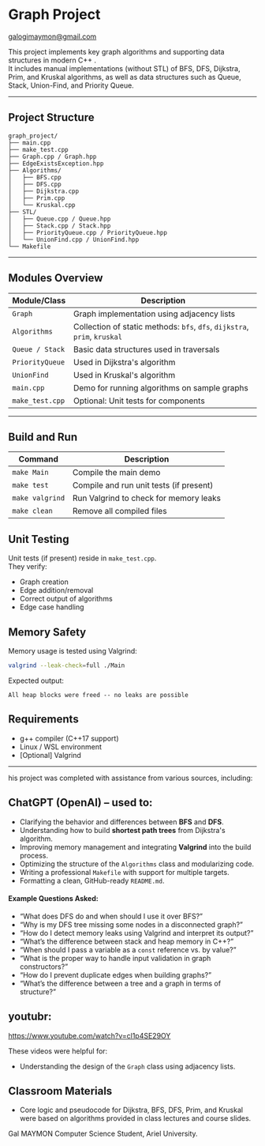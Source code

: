 # Graph Project
galogimaymon@gmail.com

This project implements key graph algorithms and supporting data structures in modern C++ .  
It includes manual implementations (without STL) of BFS, DFS, Dijkstra, Prim, and Kruskal algorithms, as well as data structures such as Queue, Stack, Union-Find, and Priority Queue.

---

##  Project Structure

```
graph_project/
├── main.cpp
├── make_test.cpp
├── Graph.cpp / Graph.hpp
├── EdgeExistsException.hpp
├── Algorithms/
│   ├── BFS.cpp
│   ├── DFS.cpp
│   ├── Dijkstra.cpp
│   ├── Prim.cpp
│   └── Kruskal.cpp
├── STL/
│   ├── Queue.cpp / Queue.hpp
│   ├── Stack.cpp / Stack.hpp
│   ├── PriorityQueue.cpp / PriorityQueue.hpp
│   └── UnionFind.cpp / UnionFind.hpp
└── Makefile
```

---

##  Modules Overview

| Module/Class         | Description |
|----------------------|-------------|
| `Graph`              | Graph implementation using adjacency lists |
| `Algorithms`         | Collection of static methods: `bfs`, `dfs`, `dijkstra`, `prim`, `kruskal` |
| `Queue / Stack`      | Basic data structures used in traversals |
| `PriorityQueue`      | Used in Dijkstra's algorithm |
| `UnionFind`          | Used in Kruskal's algorithm |
| `main.cpp`           | Demo for running algorithms on sample graphs |
| `make_test.cpp`      | Optional: Unit tests for components |

---

##  Build and Run


| Command            | Description                                |
|-------------------|--------------------------------------------|
| `make Main`        | Compile the main demo                     |
| `make test`        | Compile and run unit tests (if present)   |
| `make valgrind`    | Run Valgrind to check for memory leaks    |
| `make clean`       | Remove all compiled files                 |



##  Unit Testing

Unit tests (if present) reside in `make_test.cpp`.  
They verify:
- Graph creation
- Edge addition/removal
- Correct output of algorithms
- Edge case handling



##  Memory Safety

Memory usage is tested using Valgrind:

```bash
valgrind --leak-check=full ./Main
```

Expected output:
```
All heap blocks were freed -- no leaks are possible
```



## Requirements

- g++ compiler (C++17 support)
- Linux / WSL environment
- [Optional] Valgrind

---
his project was completed with assistance from various sources, including:

## ChatGPT (OpenAI) – used to:
- Clarifying the behavior and differences between **BFS** and **DFS**.
- Understanding how to build **shortest path trees** from Dijkstra's algorithm.
- Improving memory management and integrating **Valgrind** into the build process.
- Optimizing the structure of the `Algorithms` class and modularizing code.
- Writing a professional `Makefile` with support for multiple targets.
- Formatting a clean, GitHub-ready `README.md`.

#### Example Questions Asked:
- “What does DFS do and when should I use it over BFS?”
- “Why is my DFS tree missing some nodes in a disconnected graph?”
- “How do I detect memory leaks using Valgrind and interpret its output?”
- “What’s the difference between stack and heap memory in C++?”
- “When should I pass a variable as a `const` reference vs. by value?”
- “What is the proper way to handle input validation in graph constructors?”
- “How do I prevent duplicate edges when building graphs?”
- “What’s the difference between a tree and a graph in terms of structure?”


## youtubr:

https://www.youtube.com/watch?v=cl1p4SE29OY

These videos were helpful for:
- Understanding the design of the `Graph` class using adjacency lists.

## Classroom Materials

- Core logic and pseudocode for Dijkstra, BFS, DFS, Prim, and Kruskal were based on algorithms provided in class lectures and course slides.




Gal MAYMON 
Computer Science Student,
Ariel University.  
